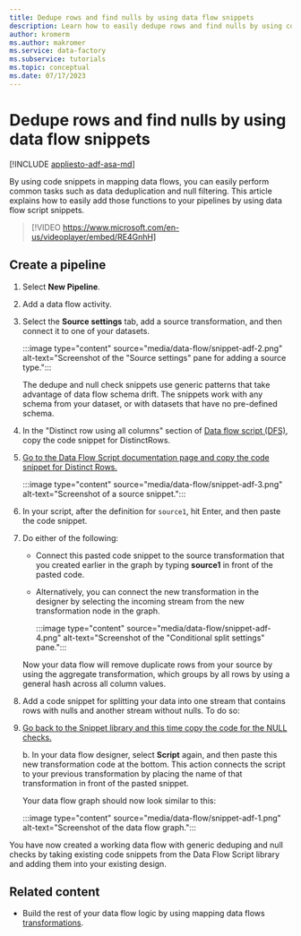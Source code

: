 ```yaml
---
title: Dedupe rows and find nulls by using data flow snippets
description: Learn how to easily dedupe rows and find nulls by using code snippets in data flows
author: kromerm
ms.author: makromer
ms.service: data-factory
ms.subservice: tutorials
ms.topic: conceptual
ms.date: 07/17/2023
---
```


# Dedupe rows and find nulls by using data flow snippets

[!INCLUDE [appliesto-adf-asa-md](includes/appliesto-adf-asa-md.md)]

By using code snippets in mapping data flows, you can easily perform common tasks such as data deduplication and null filtering. This article explains how to easily add those functions to your pipelines by using data flow script snippets.
<br>
> [!VIDEO https://www.microsoft.com/en-us/videoplayer/embed/RE4GnhH]

## Create a pipeline

1. Select **New Pipeline**.

1. Add a data flow activity.

1. Select the **Source settings** tab, add a source transformation, and then connect it to one of your datasets.

    :::image type="content" source="media/data-flow/snippet-adf-2.png" alt-text="Screenshot of the &quot;Source settings&quot; pane for adding a source type.":::

    The dedupe and null check snippets use generic patterns that take advantage of data flow schema drift. The snippets work with any schema from your dataset, or with datasets that have no pre-defined schema.

1. In the "Distinct row using all columns" section of [Data flow script (DFS)](./data-flow-script.md#distinct-row-using-all-columns), copy the code snippet for DistinctRows.

1. [Go to the Data Flow Script documentation page and copy the code snippet for Distinct Rows.](./data-flow-script.md#distinct-row-using-all-columns)

    :::image type="content" source="media/data-flow/snippet-adf-3.png" alt-text="Screenshot of a source snippet.":::

1. In your script, after the definition for `source1`, hit Enter, and then paste the code snippet.

1. Do either of the following:

   * Connect this pasted code snippet to the source transformation that you created earlier in the graph by typing **source1** in front of the pasted code.

   * Alternatively, you can connect the new transformation in the designer by selecting the incoming stream from the new transformation node in the graph.

     :::image type="content" source="media/data-flow/snippet-adf-4.png" alt-text="Screenshot of the &quot;Conditional split settings&quot; pane.":::

   Now your data flow will remove duplicate rows from your source by using the aggregate transformation, which groups by all rows by using a general hash across all column values.
    
1. Add a code snippet for splitting your data into one stream that contains rows with nulls and another stream without nulls. To do so:

1. [Go back to the Snippet library and this time copy the code for the NULL checks.](./data-flow-script.md#check-for-nulls-in-all-columns)

   b. In your data flow designer, select **Script** again, and then paste this new transformation code at the bottom. This action connects the script to your previous transformation by placing the name of that transformation in front of the pasted snippet.

   Your data flow graph should now look similar to this:

    :::image type="content" source="media/data-flow/snippet-adf-1.png" alt-text="Screenshot of the data flow graph.":::

  You have now created a working data flow with generic deduping and null checks by taking existing code snippets from the Data Flow Script library and adding them into your existing design.

## Related content

* Build the rest of your data flow logic by using mapping data flows [transformations](concepts-data-flow-overview.md).

